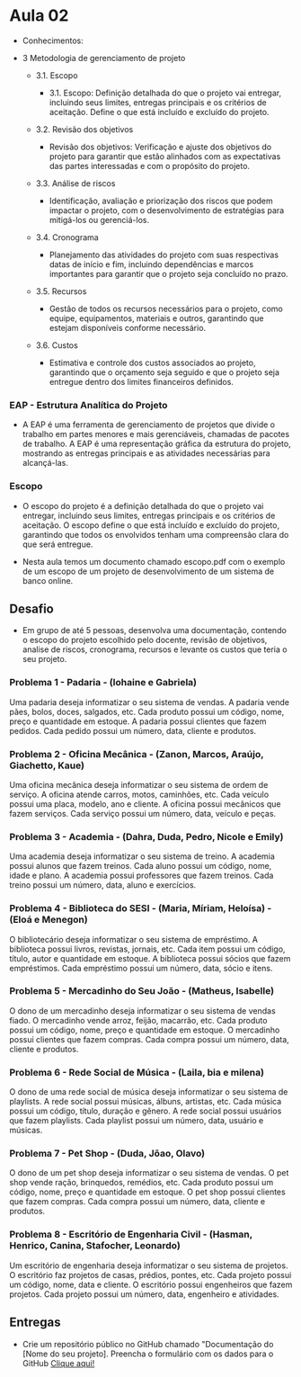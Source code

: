 # Aula 02

- Conhecimentos: 
  
- 3 Metodologia de gerenciamento de projeto
  - 3.1. Escopo
    - 3.1. Escopo: Definição detalhada do que o projeto vai entregar, incluindo seus limites, entregas principais e os critérios de aceitação. Define o que está incluído e excluído do projeto.
  
  - 3.2. Revisão dos objetivos
    - Revisão dos objetivos: Verificação e ajuste dos objetivos do projeto para garantir que estão alinhados com as expectativas das partes interessadas e com o propósito do projeto.
  - 3.3. Análise de riscos
    - Identificação, avaliação e priorização dos riscos que podem impactar o projeto, com o desenvolvimento de estratégias para mitigá-los ou gerenciá-los.
  - 3.4. Cronograma
    - Planejamento das atividades do projeto com suas respectivas datas de início e fim, incluindo dependências e marcos importantes para garantir que o projeto seja concluído no prazo.
  - 3.5. Recursos
    - Gestão de todos os recursos necessários para o projeto, como equipe, equipamentos, materiais e outros, garantindo que estejam disponíveis conforme necessário.
  - 3.6. Custos
    - Estimativa e controle dos custos associados ao projeto, garantindo que o orçamento seja seguido e que o projeto seja entregue dentro dos limites financeiros definidos.

### EAP - Estrutura Analítica do Projeto
- A EAP é uma ferramenta de gerenciamento de projetos que divide o trabalho em partes menores e mais gerenciáveis, chamadas de pacotes de trabalho. A EAP é uma representação gráfica da estrutura do projeto, mostrando as entregas principais e as atividades necessárias para alcançá-las.

### Escopo
- O escopo do projeto é a definição detalhada do que o projeto vai entregar, incluindo seus limites, entregas principais e os critérios de aceitação. O escopo define o que está incluído e excluído do projeto, garantindo que todos os envolvidos tenham uma compreensão clara do que será entregue.

- Nesta aula temos um documento chamado escopo.pdf com o exemplo de um escopo de um projeto de desenvolvimento de um sistema de banco online.

## Desafio
  - Em grupo de até 5 pessoas, desenvolva uma documentação, contendo o escopo do projeto escolhido pelo docente, revisão de objetivos, analise de riscos, cronograma, recursos e levante os custos que teria o seu projeto.
  
### Problema 1 - Padaria - (lohaine e Gabriela)
Uma padaria deseja informatizar o seu sistema de vendas. A padaria vende pães, bolos, doces, salgados, etc. Cada produto possui um código, nome, preço e quantidade em estoque. A padaria possui clientes que fazem pedidos. Cada pedido possui um número, data, cliente e produtos.

### Problema 2 - Oficina Mecânica - (Zanon, Marcos, Araújo, Giachetto, Kaue) 
Uma oficina mecânica deseja informatizar o seu sistema de ordem de serviço. A oficina atende carros, motos, caminhões, etc. Cada veículo possui uma placa, modelo, ano e cliente. A oficina possui mecânicos que fazem serviços. Cada serviço possui um número, data, veículo e peças.

### Problema 3 - Academia - (Dahra, Duda, Pedro, Nicole e Emily)
Uma academia deseja informatizar o seu sistema de treino. A academia possui alunos que fazem treinos. Cada aluno possui um código, nome, idade e plano. A academia possui professores que fazem treinos. Cada treino possui um número, data, aluno e exercícios.

### Problema 4 - Biblioteca do SESI - (Maria, Míriam, Heloísa) - (Eloá e Menegon)
O bibliotecário deseja informatizar o seu sistema de empréstimo. A biblioteca possui livros, revistas, jornais, etc. Cada item possui um código, título, autor e quantidade em estoque. A biblioteca possui sócios que fazem empréstimos. Cada empréstimo possui um número, data, sócio e itens.

### Problema 5 - Mercadinho do Seu João - (Matheus, Isabelle)
O dono de um mercadinho deseja informatizar o seu sistema de vendas fiado. O mercadinho vende arroz, feijão, macarrão, etc. Cada produto possui um código, nome, preço e quantidade em estoque. O mercadinho possui clientes que fazem compras. Cada compra possui um número, data, cliente e produtos.

### Problema 6 - Rede Social de Música - (Laila, bia e milena)
O dono de uma rede social de música deseja informatizar o seu sistema de playlists. A rede social possui músicas, álbuns, artistas, etc. Cada música possui um código, título, duração e gênero. A rede social possui usuários que fazem playlists. Cada playlist possui um número, data, usuário e músicas.

### Problema 7 - Pet Shop - (Duda, Jõao, Olavo)
O dono de um pet shop deseja informatizar o seu sistema de vendas. O pet shop vende ração, brinquedos, remédios, etc. Cada produto possui um código, nome, preço e quantidade em estoque. O pet shop possui clientes que fazem compras. Cada compra possui um número, data, cliente e produtos.

### Problema 8 - Escritório de Engenharia Civil - (Hasman, Henrico, Canina, Stafocher, Leonardo)
Um escritório de engenharia deseja informatizar o seu sistema de projetos. O escritório faz projetos de casas, prédios, pontes, etc. Cada projeto possui um código, nome, data e cliente. O escritório possui engenheiros que fazem projetos. Cada projeto possui um número, data, engenheiro e atividades.

## Entregas
- Crie um repositório público no GitHub chamado "Documentação do [Nome do seu projeto]. Preencha o formulário com os dados para o GitHub <a href="https://forms.gle/3XTxyxwdaPma4Cg66">Clique aqui!</a>
